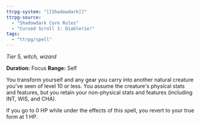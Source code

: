 ```yaml
---
ttrpg-system: "[[Shadowdark]]"
ttrpg-source: 
  - "Shadowdark Core Rules"
  - "Cursed Scroll 1: Diablerie!"
tags:
  - "ttrpg/spell"
---
```

*Tier 5, witch, wizard*

**Duration:** Focus
**Range:** Self

You transform yourself and any gear you carry into another natural creature you've seen of level 10 or less. You assume the creature's physical stats and features, but you retain your non-physical stats and features (including INT, WIS, and CHA).

If you go to 0 HP while under the effects of this spell, you revert to your true form at 1 HP.
